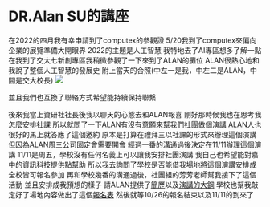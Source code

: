 # DR.Alan SU的講座
在2022的四月我有幸申請到了computex的參觀證
5/20我到了computex來偏向企業的展覽準備大開眼界
2022的主題是人工智慧
我特地去了AI專區想多了解一點
在我到了交大七新創專區我稍微參觀了一下來到了ALAN的攤位
ALAN很熱心地和我說了整個人工智慧的發展史
附上當天的合照(中左一是我，中左二是ALAN，中間是交大校長)
![](https://i.imgur.com/r5A2aD3.png)


並且我們也互換了聯絡方式希望能持續保持聯繫


後來我當上資研社社長後我以聊天的心態去和ALAN報喜
剛好那時候我也在思考我怎麼安排社課
所以就問了一下ALAN有沒有意願來幫我們社團做個演講
ALAN人也很好的馬上就答應了這個邀約
原本是打算在禮拜三以社課的形式來辦理這個演講
但因為ALAN周三公司固定會需要開會
經過一番的溝通過後決定在11/11辦理這個演講
11/11是周五，學校沒有任何名義上可以讓我安排社團演講
我自己也希望能對嘉中的資訊科技提供點幫助
所以我去詢問了學校是否能借我場地將這個演講安排成全校皆可報名參加
再和學校幾番的溝通過後，社團組的芳芳老師幫我接下了這個活動
並且安排成我預想的樣子
請ALAN提供了[簡歷](/jmx6nlyUT4ewxiw80mksAQ)以及[演講的大鋼](/NTmExU6ZTzqDU-UhRBdi9w)
學校也幫我敲定好了場地內容做出了這個[報名表](https://docs.google.com/document/d/18ysU2fnrT2CeW2T2gP3bMoM2Veb2Hgjz/edit?usp=sharing&ouid=100325306743949315988&rtpof=true&sd=true)
然後就等10/26的報名結束以及11/11的到來了